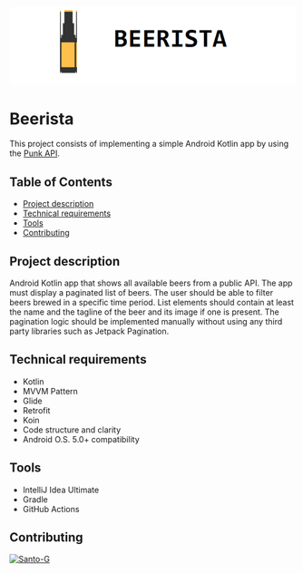 <p align="center">
<img src="Beerista.png" alt="Beerista logo" width="1023">
</p>

# Beerista
This project consists of implementing a simple Android Kotlin app by using the [Punk API](https://punkapi.com/documentation/v2). 

## Table of Contents
- [Project description](#project-description)
- [Technical requirements](#technical-requirements)
- [Tools](#tools)
- [Contributing](#contributing)


## Project description
Android Kotlin app that shows all available beers from a public API. 
The app must display a paginated list of beers. 
The user should be able to filter beers brewed in a specific time period. List elements should contain at least the name and the tagline of the beer and its image if one is present. 
The pagination logic should be implemented manually without using any third party libraries such as Jetpack Pagination.

## Technical requirements
- Kotlin 
- MVVM Pattern
- Glide
- Retrofit 
- Koin
- Code structure and clarity
- Android O.S. 5.0+ compatibility 

## Tools
- IntelliJ Idea Ultimate
- Gradle
- GitHub Actions

## Contributing
<a href="https://github.com/Santo-G">
 <img alt="Santo-G" width="90" height="90" src="https://avatars.githubusercontent.com/u/77076220?v=4" />
</a>
